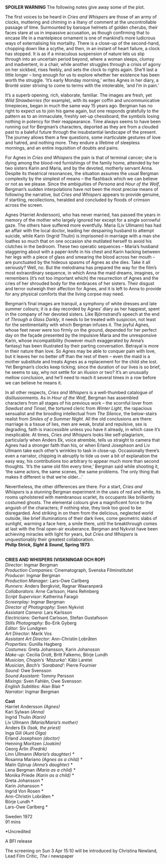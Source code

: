 

**SPOILER WARNING** The following notes give away some of the plot.

The first voices to be heard in _Cries and Whispers_ are those of an army of clocks, muttering and chiming in a litany of comment at the uncontrollable passage of time. Surmounted by baroque helmets of golden cherubs, their faces stare at us in impassive accusation, as though confirming that to encase life in a mantelpiece ornament is one of mankind’s more ludicrous ways of externalising his mortality. There is a close-up of the second-hand, chopping down like a scythe, and then, in an instant of heart failure, a clock has stopped. It is as if a miraculous suspension of nature lets us slip through into an uncertain period beyond, where a woman sleeps, clumsy and inadvertent, in a chair, while another struggles through a crisis of agony on her sickbed, rises feebly, and sets the clock to rights again. She’ll last a little longer – long enough for us to explore whether her existence has been worth the struggle. ‘It’s early Monday morning,’ writes Agnes in her diary, a Brontë sister striving to come to terms with the intolerable, ‘and I’m in pain.’

It’s a superb opening, rich, elaborate, familiar. The images are fresh, yet _Wild_ _Strawberries_ (for example), with its eager coffin and uncommunicative timepieces, began in much the same way 15 years ago. Bergman has no right to expect us to join his game again, but one responds gratefully to the pattern as to an immaculate, freshly set-up chessboard, the symbols losing nothing in potency for their reappearance. Time always seems to have been running out for Bergman’s characters, deported as they are from a clouded past to a baleful future through the insubstantial landscape of the present. The journey allows them a few questions, some inarticulate gestures of love and hatred, and nothing more. They endure a lifetime of sleepless mornings, and an entire inquisition of doubts and pains.

For Agnes in _Cries and Whispers_ the pain is that of terminal cancer; she is dying among the blood-red furnishings of the family home, attended by her two sisters Karin and Maria, and by the devoted, motherly servant Anna. Despite its theatrical resonances, the situation assumes the usual Bergman complexity by the simplest of means – the flashback which we can believe or not as we please. Since the ambiguities of _Persona_ and _Hour of the Wolf_, Bergman’s sudden interpolations have not been the most precise means of following the narrative, but _Cries and Whispers_ appears to provide genuine, if startling, recollections, heralded and concluded by floods of crimson across the screen.

Agnes (Harriet Andersson), who has never married, has passed the years in memory of the mother who largely ignored her except for a single sorrowful gaze. The others have suffered more eventfully. Maria (Liv Ullmann) has had an affair with the local doctor, leading her despairing husband to attempt suicide, while Karin (Ingrid Thulin) is imprisoned in marriage with a man she loathes so much that on one occasion she mutilated herself to avoid his clutches in the bedroom. These two operatic sequences – Maria’s husband staggering about with a paper-knife in his chest and Karin hacking between her legs with a piece of glass and smearing the blood across her mouth – are punctuated by the hideous spasms of Agnes as she dies. Take it all seriously? Well, no. But the melodrama has prepared the way for the film’s most extraordinary sequence, in which Anna the maid dreams, imagines, or remembers (it’s not too important which) the resurrection of Agnes and the cries of her shrouded body for the embraces of her sisters. Their disgust and terror outweigh their affection for Agnes, and it is left to Anna to provide for any physical comforts that the living corpse may need.

Bergman’s final images are tranquil, a symphony of white dresses and late summer colours; it is a day recorded by Agnes’ diary as her happiest, spent in the company of her devoted sisters. Like Björnstrand’s speech at the end of _Through a Glass Darkly_, it needs to be treated with suspicion, not least for the sentimentality with which Bergman infuses it. The joyful Agnes, whose feet never were too firmly on the ground, depended for her perfect day on the façade presented by the impulsive Maria and the unresponsive Karin, whose incompatibility (however much exaggerated by Anna’s fantasy) has been illustrated by their parting conversation. Betrayal is more in their nature than love. So Agnes may be able to conquer pain with love, but it leaves her no better off than the rest of them – even the maid is a mother substitute and treats Agnes as a replacement for the child she lost. Yet Bergman’s clocks keep ticking; since the duration of our lives is so brief, he seems to say, why not settle for an illusion or two? It’s an unusually mellow conclusion, and he’ll need to reach it several times in a row before we can believe he means it.

In all other respects, _Cries and Whispers_ is a well-thumbed catalogue of disillusionments. As in _Hour of the Wolf_, Bergman has assembled characters from all stages of his previous work – the scornful lover from _Sawdust and Tinsel_, the tortured cleric from _Winter Light_, the rapacious sensualist and the brooding intellectual from _The_ _Silence_, the below-stairs realist from _Smiles of a Summer Night_. All the old conclusions are there: marriage is a tissue of lies, men are weak, brutal and repulsive, sex is degrading, faith is inaccessible unless you have it already, in which case it’s inexplicable. At times, _Cries and Whispers_ looks like self-plagiarism, particularly when Anders Ek, voice atremble, tells us straight to camera that Agnes had a stronger faith than his, or when Erland Josephson and Liv Ullmann take each other’s wrinkles to task in close-up. Occasionally there’s even a narrator, chipping in abruptly to tide us over a bit of explanation the easy way, his contributions too arbitrary to appear much more than second thoughts. ‘It’s the same old film every time,’ Bergman said while shooting it, ‘the same actors, the same scenes, the same problems. The only thing that makes it different is that we’re older…’

Nevertheless, the other differences are there. For a start, _Cries and Whispers_ is a stunning Bergman experiment in the uses of red and white, its rooms upholstered with membranous scarlet, its occupants like brilliantly costumed ghosts. The elemental colours give a magnificent force to the anguish of the characters; if nothing else, they look too good to be disregarded. And striking in on them from the delicious, neglected world outside, like brief illuminations of their dark lives, come geometric slabs of sunlight, warming a face here, a smile there, until the breakthrough comes at last with the final open-air exuberance. Bergman and Nykvist have been achieving miracles with light for years, but _Cries and Whispers_ is unquestionably their greatest collaboration.  
**Philip Strick, _Sight & Sound_, Spring 1973**
<br><br>

**CRIES AND WHISPERS (VISKNINGAR OCH ROP)**<br>
_Director:_ Ingmar Bergman<br>
_Production Companies:_ Cinematograph, Svenska Filminstitutet<br>
_Producer:_ Ingmar Bergman<br>
_Production Manager:_ Lars-Owe Carlberg<br>
_Runners:_ Anders Bergkvist, Ragnar Waaranperä<br>
_Collaborators:_ Arne Carlsson, Hans Rehnberg<br>
_Script Supervisor:_ Katherina Faragó<br>
_Screenplay:_ Ingmar Bergman<br>
_Director of Photography:_ Sven Nykvist<br>
_Assistant Camera:_ Lars Karlsson<br>
_Electricians:_ Gerhard Carlsson, Stefan Gustafsson<br>
_Stills Photography:_ Bo-Erik Gyberg<br>
_Editor:_ Siv Lundgren<br>
_Art Director:_ Marik Vos<br>
_Assistant Art Director:_ Ann-Christin Lobråten<br>
_Properties:_ Gunilla Hagberg<br>
_Costumes:_ Greta Johansson, Karin Johansson<br>
_Make-up:_ Cecilia Drott, Britt Falkemo, Börje Lundh<br>
_Musician, Chopin’s ‘Mazurka’:_ Käbi Laretei<br>
_Musician, Bach’s ‘Saraband’:_ Pierre Fournier<br>
_Sound:_ Owe Svensson<br>
_Sound Assistant:_ Tommy Persson<br>
_Mixings:_ Sven Fahlén, Owe Svensson<br>
_English Subtitles:_ Alan Blair *<br>
_Narrator:_ Ingmar Bergman<br>

**Cast**<br>
Harriet Andersson _(Agnes)_<br>
Kari Sylwan _(Anna)_<br>
Ingrid Thulin _(Karin)_<br>
Liv Ullmann _(Maria/Maria’s mother)_<br>
Anders Ek _(Isak, the priest)_<br>
Inga Gill _(Aunt Olga)_<br>
Erland Josephson _(doctor)_<br>
Henning Moritzen _(Joakim)_<br>
Georg Årlin _(Fredrik)_<br>
Linn Ullmann _(Maria’s daughter)_ *<br>
Rosanna Mariano _(Agnes as a child)_ *<br>
Malin Gjörup _(Anna’s daughter)_ *<br>
Lena Bergman _(Maria as a child)_ *<br>
Monika Priede _(Karin as a child)_ *<br>
Greta Johansson *<br>
Karin Johansson *<br>
Ingrid Von Rosen *<br>
Ann-Christin Lobråten *<br>
Börje Lundh *<br>
Lars-Owe Carlberg *<br>

Sweden 1972<br>
91 mins

*Uncredited

A BFI release

The screening on Sun 3 Apr 15:10 will be introduced by Christina Newland, Lead Film Critic, _The i_ newspaper<br>
<br>


<!--stackedit_data:
eyJoaXN0b3J5IjpbMTY1NjE0MTUwMV19
-->